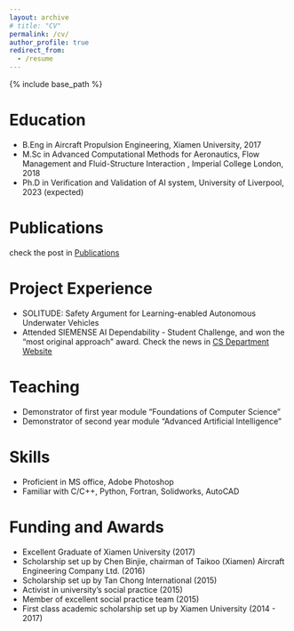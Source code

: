 ```yaml
---
layout: archive
# title: "CV"
permalink: /cv/
author_profile: true
redirect_from:
  - /resume
---
```


{% include base_path %}

Education
======
* B.Eng in Aircraft Propulsion Engineering, Xiamen University, 2017
* M.Sc in Advanced Computational Methods for Aeronautics, Flow Management and Fluid-Structure Interaction , Imperial College London, 2018
* Ph.D in Verification and Validation of AI system, University of Liverpool, 2023 (expected)
  
Publications
======
  check the post in [Publications](https://havelhuang.github.io/publications/)

Project Experience
======
* SOLITUDE: Safety Argument for Learning-enabled Autonomous Underwater Vehicles
* Attended SIEMENSE AI Dependability - Student Challenge, and won the “most original approach” award. Check the news in [CS Department Website](https://www.liverpool.ac.uk/electrical-engineering-electronics-and-computer-science/news/articles/computer-science-phd-student-scoops-siemens-ai-dependability-student-challenge-award/)
  
Teaching
======
 * Demonstrator of first year module “Foundations of Computer Science”
 * Demonstrator of second year module “Advanced Artificial Intelligence” 

Skills
======
* Proficient in MS office, Adobe Photoshop
* Familiar with C/C++, Python, Fortran, Solidworks, AutoCAD

Funding and Awards
======
 * Excellent Graduate of Xiamen University (2017) 
 * Scholarship set up by Chen Binjie, chairman of Taikoo (Xiamen) Aircraft Engineering Company Ltd. (2016)
 * Scholarship set up by Tan Chong International (2015)
 * Activist in university’s social practice (2015)
 * Member of excellent social practice team (2015)
 * First class academic scholarship set up by Xiamen University (2014 - 2017)



